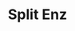 ---
title: "Split Enz"
summary: "Split Enz were a New Zealand band formed in Auckland in 1972. Regarded as the first New Zealand band to gain significant recognition outside of Australasia, they were noted for their flamboyant visual style and theatrical performances. Originally formed by university students Tim Finn and Phil Judd as an acoustic-based act, they built a strong regional reputation as an art rock band before moving to Australia in 1975, where they recorded and released their debut album Mental Notes. Their second and third albums, Second Thoughts and Dizrythmia were recorded in the UK. Judd left before the recording of the latter and was replaced by Tim Finn's brother Neil. This change, as well as Neil's increasing involvement in the songwriting process, signaled a shift away from the band's art rock roots and towards a new wave-influenced pop sound that culminated in the band's most commercial period in the early 1980s starting with the single \"I Got You\", whose breakthrough along with its parent album True Colours gained them significant international success. This was followed by Waiata , which yielded the hits \"One Step Ahead\" and \"History Never Repeats\", and Time and Tide , which spawned the hits \"Dirty Creature\" and \"Six Months in a Leaky Boat\", with each album reaching number one in New Zealand and Australia. The band gained a cult following in North America and Europe, and several of their music videos were given heavy rotation during the early days of MTV. Tim Finn left the band in 1983 after beginning a solo career, leaving Neil Finn as the sole leader for their tenth and final studio album See Ya 'Round . The band broke up shortly after the release of the album. Neil Finn and Paul Hester, who joined Split Enz in 1983, went on to collaborate in a new band called the Mullanes, later known as Crowded House. The band has since staged brief reunions on several occasions, the most recent in 2009.
In total, Split Enz had 10 albums reach the top 10 of the Official New Zealand Music Chart. It has had eight songs listed in the APRA Top 100 New Zealand Songs of All Time, more than any other band."
image: "split-enz.jpg"
apple_music_artist_url: "https://music.apple.com/gb/artist/split-enz/93548"
wikipedia_url: "https://en.wikipedia.org/wiki/Split_Enz"
---